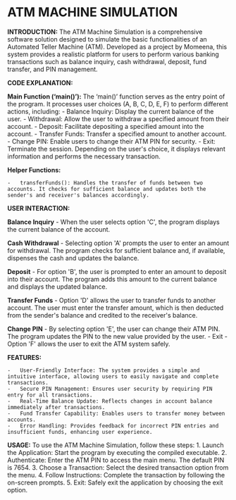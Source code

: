 # ATM MACHINE SIMULATION
**INTRODUCTION:**
The ATM Machine Simulation is a comprehensive software solution designed to simulate the basic functionalities of an Automated Teller Machine (ATM). Developed as a project by Momeena, this system provides a realistic platform for users to perform various banking transactions such as balance inquiry, cash withdrawal, deposit, fund transfer, and PIN management.

**CODE EXPLANATION:**

**Main Function (‘main()’):**
The ‘main()’ function serves as the entry point of the program. It processes user choices (A, B, C, D, E, F) to perform different actions, including:
	-	Balance Inquiry: Display the current balance of the user. 
	-	Withdrawal: Allow the user to withdraw a specified amount from their account. 
	-	Deposit: Facilitate depositing a specified amount into the account. 
	-	Transfer Funds: Transfer a specified amount to another account. 
	-	Change PIN: Enable users to change their ATM PIN for security. 
	-	Exit: Terminate the session. 
Depending on the user's choice, it displays relevant information and performs the necessary transaction.

**Helper Functions:**

	-	transferFunds(): Handles the transfer of funds between two accounts. It checks for sufficient balance and updates both the sender's and receiver's balances accordingly. 

**USER INTERACTION:**

**Balance Inquiry** 
	-	When the user selects option 'C', the program displays the current balance of the account. 

**Cash Withdrawal** 
	-	Selecting option 'A' prompts the user to enter an amount for withdrawal. The program checks for sufficient balance and, if available, dispenses the cash and updates the balance.
 
**Deposit** 
	-	For option 'B', the user is prompted to enter an amount to deposit into their account. The program adds this amount to the current balance and displays the updated balance. 

**Transfer Funds** 
	-	Option 'D' allows the user to transfer funds to another account. The user must enter the transfer amount, which is then deducted from the sender's balance and credited to the receiver's balance. 

**Change PIN** 
	-	By selecting option 'E', the user can change their ATM PIN. The program updates the PIN to the new value provided by the user. 
	-	Exit 
	-	Option 'F' allows the user to exit the ATM system safely. 

**FEATURES:**

	-	User-Friendly Interface: The system provides a simple and intuitive interface, allowing users to easily navigate and complete transactions. 
	-	Secure PIN Management: Ensures user security by requiring PIN entry for all transactions. 
	-	Real-Time Balance Update: Reflects changes in account balance immediately after transactions. 
	-	Fund Transfer Capability: Enables users to transfer money between accounts. 
	-	Error Handling: Provides feedback for incorrect PIN entries and insufficient funds, enhancing user experience. 

**USAGE:**
To use the ATM Machine Simulation, follow these steps:
	1.	Launch the Application: Start the program by executing the compiled executable. 
	2.	Authenticate: Enter the ATM PIN to access the main menu. The default PIN is 7654. 
	3.	Choose a Transaction: Select the desired transaction option from the menu. 
	4.	Follow Instructions: Complete the transaction by following the on-screen prompts. 
	5.	Exit: Safely exit the application by choosing the exit option.
